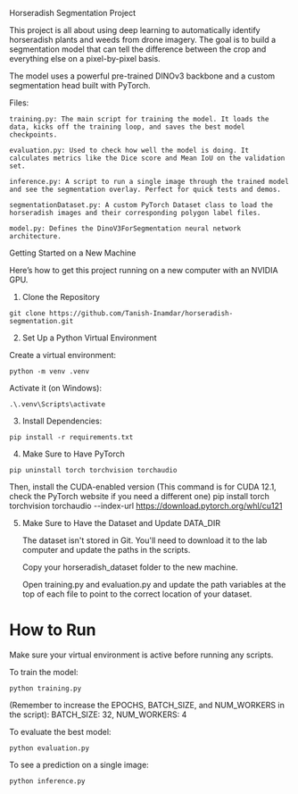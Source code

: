 Horseradish Segmentation Project 

This project is all about using deep learning to automatically identify horseradish plants and weeds from drone imagery. The goal is to build a segmentation model that can tell the difference between the crop and everything else on a pixel-by-pixel basis.

The model uses a powerful pre-trained DINOv3 backbone and a custom segmentation head built with PyTorch.

Files:

    training.py: The main script for training the model. It loads the data, kicks off the training loop, and saves the best model checkpoints.

    evaluation.py: Used to check how well the model is doing. It calculates metrics like the Dice score and Mean IoU on the validation set.

    inference.py: A script to run a single image through the trained model and see the segmentation overlay. Perfect for quick tests and demos.

    segmentationDataset.py: A custom PyTorch Dataset class to load the horseradish images and their corresponding polygon label files.

    model.py: Defines the DinoV3ForSegmentation neural network architecture.

Getting Started on a New Machine

Here’s how to get this project running on a new computer with an NVIDIA GPU.

1. Clone the Repository

```git clone https://github.com/Tanish-Inamdar/horseradish-segmentation.git```

2. Set Up a Python Virtual Environment

Create a virtual environment:

    python -m venv .venv

Activate it (on Windows):

    .\.venv\Scripts\activate
    
3. Install Dependencies:

```pip install -r requirements.txt```


4. Make Sure to Have PyTorch

```pip uninstall torch torchvision torchaudio```

Then, install the CUDA-enabled version
(This command is for CUDA 12.1, check the PyTorch website if you need a different one)
pip install torch torchvision torchaudio --index-url https://download.pytorch.org/whl/cu121

5. Make Sure to Have the Dataset and Update DATA_DIR

    The dataset isn't stored in Git. You'll need to download it to the lab computer and update the paths in the scripts.

    Copy your horseradish_dataset folder to the new machine.

    Open training.py and evaluation.py and update the path variables at the top of each file to point to the correct location of your dataset.

# How to Run

Make sure your virtual environment is active before running any scripts.

To train the model:
    
    python training.py

(Remember to increase the EPOCHS, BATCH_SIZE, and NUM_WORKERS in the script):
    BATCH_SIZE: 32, NUM_WORKERS: 4

To evaluate the best model:

    python evaluation.py

To see a prediction on a single image:

    python inference.py

